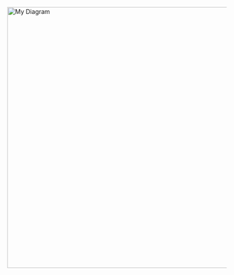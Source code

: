 <img
  src="https://drive.google.com/uc?export=view&id=13OJxGfu8vfpM_p7t-vu2W6Sqw1P-RaTB"
  alt="My Diagram"
  width="600"
/>
